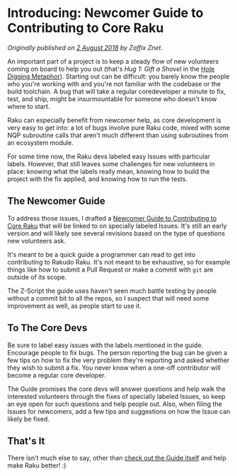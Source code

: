 # Introducing: Newcomer Guide to Contributing to Core Raku
    
*Originally published on [2 August 2018](https://perl6.party//post/Introducing-Newcomer-Guide-to-Contributing-to-Core-Perl-6) by Zoffix Znet.*

An important part of a project is to keep a steady flow of new volunteers coming on board to help you out (that's *Hug 1: Gift a Shovel* in the [Hole Digging Metaphor](/post/On-Troll-Hugging-Hole-Digging-and-Improving-Open-Source-Communities)). Starting out can be difficult: you barely know the people who you're working with and you're not familiar with the codebase or the build toolchain. A bug that will take a regular coredeveloper a minute to fix, test, and ship, might be insurmountable for someone who doesn't know where to start.

Raku can especially benefit from newcomer help, as core development is very easy to get into: a lot of bugs involve pure Raku code, mixed with some NQP subroutine calls that aren't much different than using subroutines from an ecosystem module.

For some time now, the Raku devs labeled easy Issues with particular labels.  However, that still leaves some challenges for new volunteers in place: knowing what the labels really mean, knowing how to build the project with the fix applied, and knowing how to run the tests.

## The Newcomer Guide

To address those issues, I drafted a [Newcomer Guide to Contributing to Core Raku](Newcomer-Guide-to-Contributing-to-Core-Raku.md) that will be linked to on specially labeled Issues. It's still an early version and will likely see several revisions based on the type of questions new volunteers ask.

It's meant to be a quick guide a programmer can read to get into contributing to Rakudo Raku. It's not meant to be exhaustive, so for example things like how to submit a Pull Request or make a commit with `git` are outside of its scope.

The Z-Script the guide uses haven't seen much battle testing by people without a commit bit to all the repos, so I suspect that will need some improvement as well, as people start to use it.

## To The Core Devs

Be sure to label easy issues with the labels mentioned in the guide. Encourage people to fix bugs. The person reporting the bug can be given a few tips on how to fix the very problem they're reporting and asked whether they wish to submit a fix. You never know when a one-off contributor will become a regular core developer.

The Guide promises the core devs will answer questions and help walk the interested volunteers through the fixes of specially labeled Issues, so keep an eye open for such questions and help people out. Also, when filing the Issues for newcomers, add a few tips and suggestions on how the Issue can likely be fixed.

## That's It

There isn't much else to say, other than [check out the Guide itself](Newcomer-Guide-to-Contributing-to-Core-Raku.md) and help make Raku better! :)
